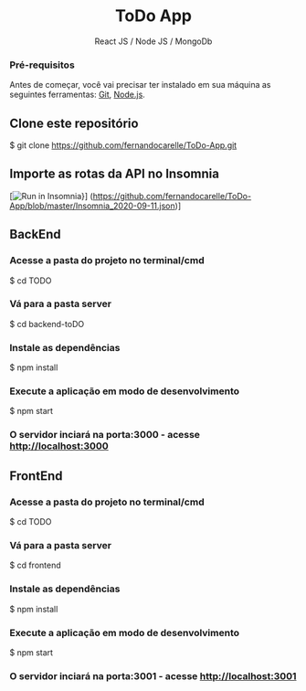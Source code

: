 <h1 align="center">ToDo App</h1>

<p align="center">React JS / Node JS / MongoDb</p>


### Pré-requisitos

Antes de começar, você vai precisar ter instalado em sua máquina as seguintes ferramentas:
[Git](https://git-scm.com), [Node.js](https://nodejs.org/en/).

## Clone este repositório
$ git clone <https://github.com/fernandocarelle/ToDo-App.git>

## Importe as rotas da API no Insomnia
[![Run in Insomnia}](https://insomnia.rest/images/run.svg)] (https://github.com/fernandocarelle/ToDo-App/blob/master/Insomnia_2020-09-11.json)]

## BackEnd

### Acesse a pasta do projeto no terminal/cmd
$ cd TODO

### Vá para a pasta server
$ cd backend-toDO

### Instale as dependências
$ npm install

### Execute a aplicação em modo de desenvolvimento
$ npm start

### O servidor inciará na porta:3000 - acesse <http://localhost:3000>

## FrontEnd

### Acesse a pasta do projeto no terminal/cmd
$ cd TODO

### Vá para a pasta server
$ cd frontend

### Instale as dependências
$ npm install

### Execute a aplicação em modo de desenvolvimento
$ npm start

### O servidor inciará na porta:3001 - acesse <http://localhost:3001>